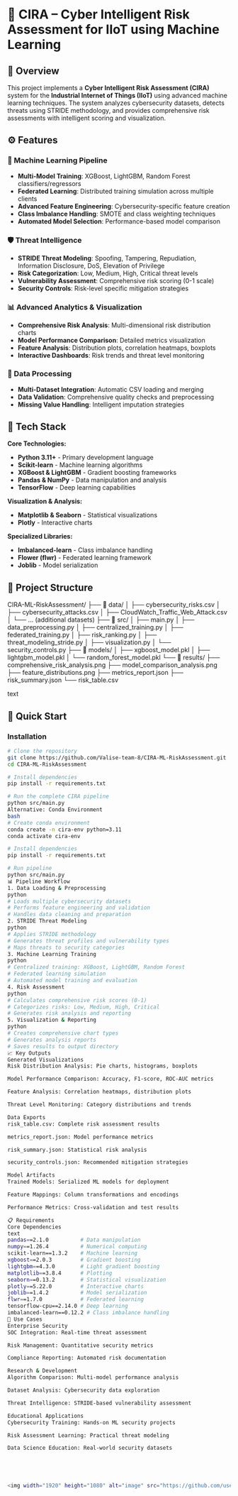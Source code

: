 
# 🔐 CIRA – Cyber Intelligent Risk Assessment for IIoT using Machine Learning

## 📘 Overview

This project implements a **Cyber Intelligent Risk Assessment (CIRA)** system for the **Industrial Internet of Things (IIoT)** using advanced machine learning techniques. The system analyzes cybersecurity datasets, detects threats using STRIDE methodology, and provides comprehensive risk assessments with intelligent scoring and visualization.

## ⚙️ Features

### 🤖 Machine Learning Pipeline
- **Multi-Model Training**: XGBoost, LightGBM, Random Forest classifiers/regressors
- **Federated Learning**: Distributed training simulation across multiple clients
- **Advanced Feature Engineering**: Cybersecurity-specific feature creation
- **Class Imbalance Handling**: SMOTE and class weighting techniques
- **Automated Model Selection**: Performance-based model comparison

### 🛡️ Threat Intelligence
- **STRIDE Threat Modeling**: Spoofing, Tampering, Repudiation, Information Disclosure, DoS, Elevation of Privilege
- **Risk Categorization**: Low, Medium, High, Critical threat levels
- **Vulnerability Assessment**: Comprehensive risk scoring (0-1 scale)
- **Security Controls**: Risk-level specific mitigation strategies

### 📊 Advanced Analytics & Visualization
- **Comprehensive Risk Analysis**: Multi-dimensional risk distribution charts
- **Model Performance Comparison**: Detailed metrics visualization
- **Feature Analysis**: Distribution plots, correlation heatmaps, boxplots
- **Interactive Dashboards**: Risk trends and threat level monitoring

### 🔧 Data Processing
- **Multi-Dataset Integration**: Automatic CSV loading and merging
- **Data Validation**: Comprehensive quality checks and preprocessing
- **Missing Value Handling**: Intelligent imputation strategies

## 🧠 Tech Stack

**Core Technologies:**
- **Python 3.11+** - Primary development language
- **Scikit-learn** - Machine learning algorithms
- **XGBoost & LightGBM** - Gradient boosting frameworks
- **Pandas & NumPy** - Data manipulation and analysis
- **TensorFlow** - Deep learning capabilities

**Visualization & Analysis:**
- **Matplotlib & Seaborn** - Statistical visualizations
- **Plotly** - Interactive charts

**Specialized Libraries:**
- **Imbalanced-learn** - Class imbalance handling
- **Flower (flwr)** - Federated learning framework
- **Joblib** - Model serialization

## 📁 Project Structure
CIRA-ML-RiskAssessment/
├── 📂 data/
│ ├── cybersecurity_risks.csv
│ ├── cybersecurity_attacks.csv
│ ├── CloudWatch_Traffic_Web_Attack.csv
│ └── ... (additional datasets)
├── 📂 src/
│ ├── main.py
│ ├── data_preprocessing.py
│ ├── centralized_training.py
│ ├── federated_training.py
│ ├── risk_ranking.py
│ ├── threat_modeling_stride.py
│ ├── visualization.py
│ └── security_controls.py
├── 📂 models/
│ ├── xgboost_model.pkl
│ ├── lightgbm_model.pkl
│ └── random_forest_model.pkl
└── 📂 results/
├── comprehensive_risk_analysis.png
├── model_comparison_analysis.png
├── feature_distributions.png
├── metrics_report.json
├── risk_summary.json
└── risk_table.csv

text

## 🚀 Quick Start

### Installation

```bash
# Clone the repository
git clone https://github.com/Valise-team-8/CIRA-ML-RiskAssessment.git
cd CIRA-ML-RiskAssessment

# Install dependencies
pip install -r requirements.txt

# Run the complete CIRA pipeline
python src/main.py
Alternative: Conda Environment
bash
# Create conda environment
conda create -n cira-env python=3.11
conda activate cira-env

# Install dependencies
pip install -r requirements.txt

# Run pipeline
python src/main.py
📊 Pipeline Workflow
1. Data Loading & Preprocessing
python
# Loads multiple cybersecurity datasets
# Performs feature engineering and validation
# Handles data cleaning and preparation
2. STRIDE Threat Modeling
python
# Applies STRIDE methodology
# Generates threat profiles and vulnerability types
# Maps threats to security categories
3. Machine Learning Training
python
# Centralized training: XGBoost, LightGBM, Random Forest
# Federated learning simulation
# Automated model training and evaluation
4. Risk Assessment
python
# Calculates comprehensive risk scores (0-1)
# Categorizes risks: Low, Medium, High, Critical
# Generates risk analysis and reporting
5. Visualization & Reporting
python
# Creates comprehensive chart types
# Generates analysis reports
# Saves results to output directory
📈 Key Outputs
Generated Visualizations
Risk Distribution Analysis: Pie charts, histograms, boxplots

Model Performance Comparison: Accuracy, F1-score, ROC-AUC metrics

Feature Analysis: Correlation heatmaps, distribution plots

Threat Level Monitoring: Category distributions and trends

Data Exports
risk_table.csv: Complete risk assessment results

metrics_report.json: Model performance metrics

risk_summary.json: Statistical risk analysis

security_controls.json: Recommended mitigation strategies

Model Artifacts
Trained Models: Serialized ML models for deployment

Feature Mappings: Column transformations and encodings

Performance Metrics: Cross-validation and test results

📋 Requirements
Core Dependencies
text
pandas==2.1.0          # Data manipulation
numpy==1.26.4          # Numerical computing
scikit-learn==1.3.2    # Machine learning
xgboost==2.0.3         # Gradient boosting
lightgbm==4.3.0        # Light gradient boosting
matplotlib==3.8.4      # Plotting
seaborn==0.13.2        # Statistical visualization
plotly==5.22.0         # Interactive charts
joblib==1.4.2          # Model serialization
flwr==1.7.0            # Federated learning
tensorflow-cpu==2.14.0 # Deep learning
imbalanced-learn==0.12.2 # Class imbalance handling
🎯 Use Cases
Enterprise Security
SOC Integration: Real-time threat assessment

Risk Management: Quantitative security metrics

Compliance Reporting: Automated risk documentation

Research & Development
Algorithm Comparison: Multi-model performance analysis

Dataset Analysis: Cybersecurity data exploration

Threat Intelligence: STRIDE-based vulnerability assessment

Educational Applications
Cybersecurity Training: Hands-on ML security projects

Risk Assessment Learning: Practical threat modeling

Data Science Education: Real-world security datasets





<img width="1920" height="1080" alt="image" src="https://github.com/user-attachments/assets/4505fe1b-5e9e-4970-a6ac-26ae315f18c5" />

